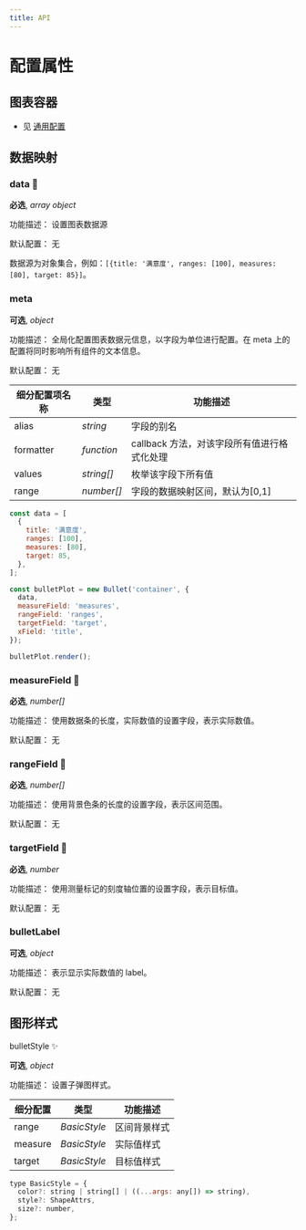 ```yaml
---
title: API
---
```


# 配置属性

## 图表容器

- 见 [通用配置](TODO)

## 数据映射

### data 📌

**必选**, _array object_

功能描述： 设置图表数据源

默认配置： 无

数据源为对象集合，例如：`[{title: '满意度', ranges: [100], measures: [80], target: 85}]`。

### meta

**可选**, _object_

功能描述： 全局化配置图表数据元信息，以字段为单位进行配置。在 meta 上的配置将同时影响所有组件的文本信息。

默认配置： 无

| 细分配置项名称 | 类型       | 功能描述                                    |
| -------------- | ---------- | ------------------------------------------- |
| alias          | _string_   | 字段的别名                                  |
| formatter      | _function_ | callback 方法，对该字段所有值进行格式化处理 |
| values         | _string[]_ | 枚举该字段下所有值                          |
| range          | _number[]_ | 字段的数据映射区间，默认为[0,1]             |

```js
const data = [
  {
    title: '满意度',
    ranges: [100],
    measures: [80],
    target: 85,
  },
];

const bulletPlot = new Bullet('container', {
  data,
  measureField: 'measures',
  rangeField: 'ranges',
  targetField: 'target',
  xField: 'title',
});

bulletPlot.render();
```

### measureField 📌

**必选**, _number[]_

功能描述： 使用数据条的长度，实际数值的设置字段，表示实际数值。

默认配置： 无

### rangeField 📌

**必选**, _number[]_

功能描述： 使用背景色条的长度的设置字段，表示区间范围。

默认配置： 无

### targetField 📌

**必选**, _number_

功能描述： 使用测量标记的刻度轴位置的设置字段，表示目标值。

默认配置： 无

### bulletLabel

**可选**, _object_

功能描述： 表示显示实际数值的 label。

默认配置： 无

## 图形样式

bulletStyle ✨

**可选**, _object_

功能描述： 设置子弹图样式。

| 细分配置 | 类型       | 功能描述     |
| -------- | ---------- | ------------ |
| range    | _BasicStyle_ | 区间背景样式 |
| measure  | _BasicStyle_ | 实际值样式   |
| target   | _BasicStyle_ | 目标值样式   |

```js
type BasicStyle = {
  color?: string | string[] | ((...args: any[]) => string),
  style?: ShapeAttrs,
  size?: number,
};
```
